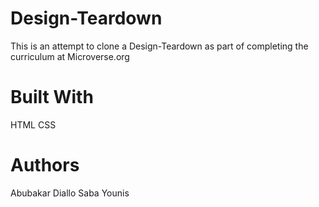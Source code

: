 # Design-Teardown

This is an attempt to clone a Design-Teardown as part of completing the curriculum at Microverse.org

# Built With
HTML
CSS

# Authors
Abubakar Diallo
Saba Younis
